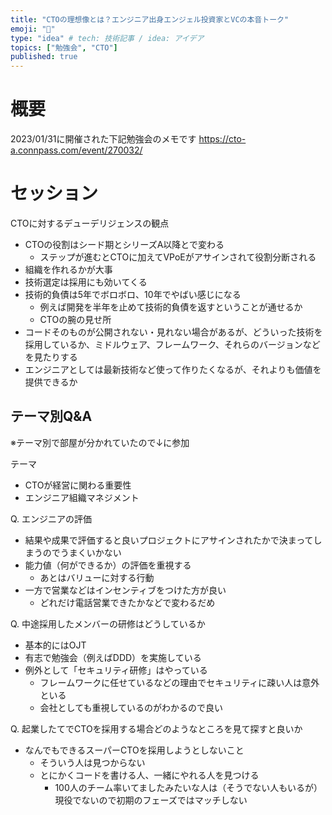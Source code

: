 ```yaml
---
title: "CTOの理想像とは？エンジニア出身エンジェル投資家とVCの本音トーク"
emoji: "💨"
type: "idea" # tech: 技術記事 / idea: アイデア
topics: ["勉強会", "CTO"]
published: true
---
```

# 概要

2023/01/31に開催された下記勉強会のメモです
https://cto-a.connpass.com/event/270032/

# セッション

CTOに対するデューデリジェンスの観点

- CTOの役割はシード期とシリーズA以降とで変わる
  - ステップが進むとCTOに加えてVPoEがアサインされて役割分断される
- 組織を作れるかが大事
- 技術選定は採用にも効いてくる
- 技術的負債は5年でボロボロ、10年でやばい感じになる
  - 例えば開発を半年を止めて技術的負債を返すということが通せるか
  - CTOの腕の見せ所
- コードそのものが公開されない・見れない場合があるが、どういった技術を採用しているか、ミドルウェア、フレームワーク、それらのバージョンなどを見たりする
- エンジニアとしては最新技術など使って作りたくなるが、それよりも価値を提供できるか

## テーマ別Q&A

※テーマ別で部屋が分かれていたので↓に参加

テーマ
- CTOが経営に関わる重要性
- エンジニア組織マネジメント

Q. エンジニアの評価

- 結果や成果で評価すると良いプロジェクトにアサインされたかで決まってしまうのでうまくいかない
- 能力値（何ができるか）の評価を重視する
  - あとはバリューに対する行動
- 一方で営業などはインセンティブをつけた方が良い
  - どれだけ電話営業できたかなどで変わるだめ

Q. 中途採用したメンバーの研修はどうしているか

- 基本的にはOJT
- 有志で勉強会（例えばDDD）を実施している
- 例外として「セキュリティ研修」はやっている
  - フレームワークに任せているなどの理由でセキュリティに疎い人は意外といる
  - 会社としても重視しているのがわかるので良い

Q. 起業したてでCTOを採用する場合どのようなところを見て探すと良いか

- なんでもできるスーパーCTOを採用しようとしないこと
  - そういう人は見つからない
  - とにかくコードを書ける人、一緒にやれる人を見つける
    - 100人のチーム率いてましたみたいな人は（そうでない人もいるが）現役でないので初期のフェーズではマッチしない
